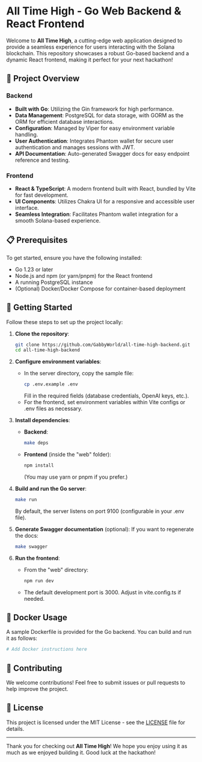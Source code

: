 # All Time High - Go Web Backend & React Frontend

Welcome to **All Time High**, a cutting-edge web application designed to provide a seamless experience for users interacting with the Solana blockchain. This repository showcases a robust Go-based backend and a dynamic React frontend, making it perfect for your next hackathon!

## 🚀 Project Overview

### Backend
- **Built with Go**: Utilizing the Gin framework for high performance.
- **Data Management**: PostgreSQL for data storage, with GORM as the ORM for efficient database interactions.
- **Configuration**: Managed by Viper for easy environment variable handling.
- **User Authentication**: Integrates Phantom wallet for secure user authentication and manages sessions with JWT.
- **API Documentation**: Auto-generated Swagger docs for easy endpoint reference and testing.

### Frontend
- **React & TypeScript**: A modern frontend built with React, bundled by Vite for fast development.
- **UI Components**: Utilizes Chakra UI for a responsive and accessible user interface.
- **Seamless Integration**: Facilitates Phantom wallet integration for a smooth Solana-based experience.

## 📋 Prerequisites

To get started, ensure you have the following installed:
- Go 1.23 or later
- Node.js and npm (or yarn/pnpm) for the React frontend
- A running PostgreSQL instance
- (Optional) Docker/Docker Compose for container-based deployment

## 🏁 Getting Started

Follow these steps to set up the project locally:

1. **Clone the repository**:
   ```bash
   git clone https://github.com/GabbyWorld/all-time-high-backend.git
   cd all-time-high-backend
   ```

2. **Configure environment variables**:
   - In the server directory, copy the sample file:
     ```bash
     cp .env.example .env
     ```
     Fill in the required fields (database credentials, OpenAI keys, etc.).
   - For the frontend, set environment variables within Vite configs or .env files as necessary.

3. **Install dependencies**:
   - **Backend**:
     ```bash
     make deps
     ```
   - **Frontend** (inside the "web" folder):
     ```bash
     npm install
     ```
     (You may use yarn or pnpm if you prefer.)

4. **Build and run the Go server**:
   ```bash
   make run
   ```
   By default, the server listens on port 9100 (configurable in your .env file).

5. **Generate Swagger documentation** (optional):
   If you want to regenerate the docs:
   ```bash
   make swagger
   ```

6. **Run the frontend**:
   - From the "web" directory:
     ```bash
     npm run dev
     ```
   - The default development port is 3000. Adjust in vite.config.ts if needed.

## 🐳 Docker Usage

A sample Dockerfile is provided for the Go backend. You can build and run it as follows:

```bash
# Add Docker instructions here
```

## 🎉 Contributing

We welcome contributions! Feel free to submit issues or pull requests to help improve the project.

## 📄 License

This project is licensed under the MIT License - see the [LICENSE](LICENSE) file for details.

---

Thank you for checking out **All Time High**! We hope you enjoy using it as much as we enjoyed building it. Good luck at the hackathon!
